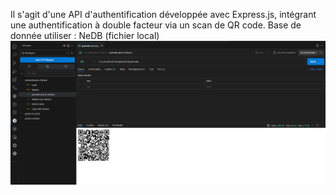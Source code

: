 Il s'agit d'une API d'authentification développée avec Express.js, intégrant une authentification à double facteur via un scan de QR code.
Base de donnée utiliser : NeDB (fichier local)
![Capture d'écran du projet](screenshot.png)
